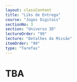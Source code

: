 ```yaml
---
layout: classContent
title: "Liks de Entrega"
course: "Jogos Digitais"
sectionNo: 3
section: "Universo 3D"
lectureOrder: "99"
lecture: "Detalhes da Missão"
itemOrder: "99"
type: "Tarefas"
---
```


# TBA
